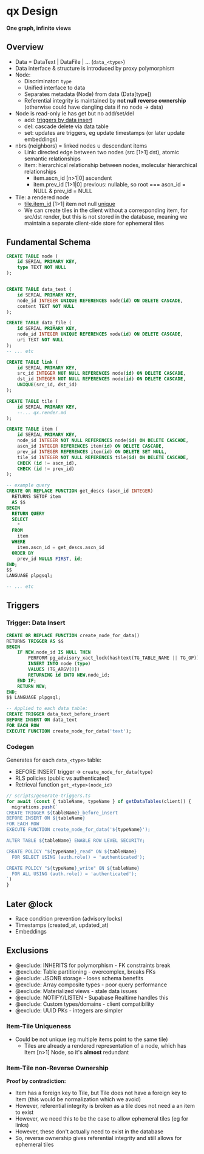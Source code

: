 # qx Design

**One graph, infinite views**

## Overview

- Data = DataText | DataFile | ... (`data_<type>`)
- Data interface & structure is introduced by proxy polymorphism
- Node:
  - Discriminator: `type`
  - Unified interface to data
  - Separates metadata (Node) from data (Data[type])
  - Referential integrity is maintained by **not null reverse ownership** (otherwise could have dangling data if no node -> data)
- Node is read-only ie has get but no add/set/del
  - add: [triggers by data insert](#trigger-data-insert)
  - del: cascade delete via data table
  - set: updates are triggers, eg update timestamps (or later update embeddings)
- nbrs (neighbors) = linked nodes ∪ descendant items
  - Link: directed edge between two nodes (src [1>1] dst), atomic semantic relationships
  - Item: hierarchical relationship between nodes, molecular hierarchical relationships
    - item.ascn_id [n>1|0] ascendent
    - item.prev_id [1>1|0] previous: nullable, so root === ascn_id = NULL & prev_id = NULL
- Tile: a rendered node
  - [tile.item_id](#item-tile-non-reverse-ownership) [1>1] item not null [unique](#item-tile-uniqueness)
  - We can create tiles in the client without a corresponding item, for src/dst render, but this is not stored in the database, meaning we maintain a separate client-side store for ephemeral tiles

## Fundamental Schema

```sql
CREATE TABLE node (
    id SERIAL PRIMARY KEY,
    type TEXT NOT NULL
);


CREATE TABLE data_text (
    id SERIAL PRIMARY KEY,
    node_id INTEGER UNIQUE REFERENCES node(id) ON DELETE CASCADE,
    content TEXT NOT NULL
);

CREATE TABLE data_file (
    id SERIAL PRIMARY KEY,
    node_id INTEGER UNIQUE REFERENCES node(id) ON DELETE CASCADE,
    uri TEXT NOT NULL
);
-- ... etc

CREATE TABLE link (
    id SERIAL PRIMARY KEY,
    src_id INTEGER NOT NULL REFERENCES node(id) ON DELETE CASCADE,
    dst_id INTEGER NOT NULL REFERENCES node(id) ON DELETE CASCADE,
    UNIQUE(src_id, dst_id)
);

CREATE TABLE tile (
    id SERIAL PRIMARY KEY,
    --... qx.render.md
);

CREATE TABLE item (
    id SERIAL PRIMARY KEY,
    node_id INTEGER NOT NULL REFERENCES node(id) ON DELETE CASCADE,
    ascn_id INTEGER REFERENCES item(id) ON DELETE CASCADE,
    prev_id INTEGER REFERENCES item(id) ON DELETE SET NULL,
    tile_id INTEGER NOT NULL REFERENCES tile(id) ON DELETE CASCADE,
    CHECK (id != ascn_id),
    CHECK (id != prev_id)
);

-- example query
CREATE OR REPLACE FUNCTION get_descs (ascn_id INTEGER)
  RETURNS SETOF item
  AS $$
BEGIN
  RETURN QUERY
  SELECT
    *
  FROM
    item
  WHERE
    item.ascn_id = get_descs.ascn_id
  ORDER BY
    prev_id NULLS FIRST, id;
END;
$$
LANGUAGE plpgsql;

-- ... etc
```

## Triggers

### Trigger: Data Insert

```sql
CREATE OR REPLACE FUNCTION create_node_for_data()
RETURNS TRIGGER AS $$
BEGIN
    IF NEW.node_id IS NULL THEN
        PERFORM pg_advisory_xact_lock(hashtext(TG_TABLE_NAME || TG_OP));
        INSERT INTO node (type)
        VALUES (TG_ARGV[0])
        RETURNING id INTO NEW.node_id;
    END IF;
    RETURN NEW;
END;
$$ LANGUAGE plpgsql;

-- Applied to each data table:
CREATE TRIGGER data_text_before_insert
BEFORE INSERT ON data_text
FOR EACH ROW
EXECUTE FUNCTION create_node_for_data('text');
```

### Codegen

Generates for each `data_<type>` table:

- BEFORE INSERT trigger → `create_node_for_data(type)`
- RLS policies (public vs authenticated)
- Retrieval function `get_<type>(node_id)`

```typescript
// scripts/generate-triggers.ts
for await (const { tableName, typeName } of getDataTables(client)) {
  migrations.push(`
CREATE TRIGGER ${tableName}_before_insert
BEFORE INSERT ON ${tableName}
FOR EACH ROW
EXECUTE FUNCTION create_node_for_data('${typeName}');

ALTER TABLE ${tableName} ENABLE ROW LEVEL SECURITY;

CREATE POLICY "${typeName}_read" ON ${tableName}
  FOR SELECT USING (auth.role() = 'authenticated');

CREATE POLICY "${typeName}_write" ON ${tableName}
  FOR ALL USING (auth.role() = 'authenticated');
`)
}
```

## Later @lock

- Race condition prevention (advisory locks)
- Timestamps (created_at, updated_at)
- Embeddings

## Exclusions

- @exclude: INHERITS for polymorphism - FK constraints break
- @exclude: Table partitioning - overcomplex, breaks FKs
- @exclude: JSONB storage - loses schema benefits
- @exclude: Array composite types - poor query performance
- @exclude: Materialized views - stale data issues
- @exclude: NOTIFY/LISTEN - Supabase Realtime handles this
- @exclude: Custom types/domains - client compatibility
- @exclude: UUID PKs - integers are simpler

### Item-Tile Uniqueness

- Could be not unique (eg multiple items point to the same tile)
  - Tiles are already a rendered representation of a node, which has Item [n>1] Node, so it's **almost** redundant

### Item-Tile non-Reverse Ownership

**Proof by contradiction:**

- Item has a foreign key to Tile, but Tile does not have a foreign key to Item (this would be normalization which we avoid)
- However, referential integrity is broken as a tile does not need a an item to exist
- However, we need this to be the case to allow ephemeral tiles (eg for links)
- However, these don't actually need to exist in the database
- So, reverse ownership gives referential integrity and still allows for ephemeral tiles

